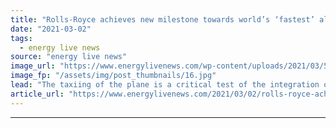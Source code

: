```yaml
---
title: "Rolls-Royce achieves new milestone towards world’s ‘fastest’ all-electric aircraft"
date: "2021-03-02"
tags: 
  - energy live news
source: "energy live news"
image_url: "https://www.energylivenews.com/wp-content/uploads/2021/03/50971852458_0731944ed9_c.jpg"
image_fp: "/assets/img/post_thumbnails/16.jpg"
lead: "The taxiing of the plane is a critical test of the integration of the aircraft’s propulsion system, ahead of actual flight-testing, which has been planned for the Spring"
article_url: "https://www.energylivenews.com/2021/03/02/rolls-royce-achieves-new-milestone-towards-worlds-fastest-all-electric-aircraft/"
---
```


---
